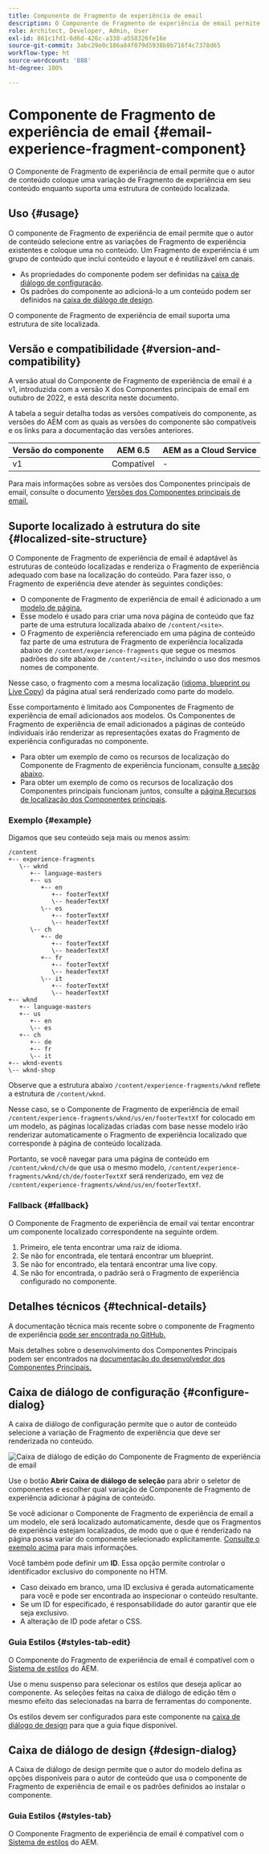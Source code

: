 ```yaml
---
title: Componente de Fragmento de experiência de email
description: O Componente de Fragmento de experiência de email permite que o autor de conteúdo coloque uma variação de Fragmento de experiência em seu conteúdo enquanto suporta uma estrutura de conteúdo localizada.
role: Architect, Developer, Admin, User
exl-id: 861c1fd1-6d6d-426c-a338-a558326fe16e
source-git-commit: 3abc29e0c186a84f079d5938b8b716f4c7378d65
workflow-type: ht
source-wordcount: '888'
ht-degree: 100%

---
```



# Componente de Fragmento de experiência de email {#email-experience-fragment-component}

O Componente de Fragmento de experiência de email permite que o autor de conteúdo coloque uma variação de Fragmento de experiência em seu conteúdo enquanto suporta uma estrutura de conteúdo localizada.

## Uso {#usage}

O componente de Fragmento de experiência de email permite que o autor de conteúdo selecione entre as variações de Fragmento de experiência existentes e coloque uma no conteúdo. Um Fragmento de experiência é um grupo de conteúdo que inclui conteúdo e layout e é reutilizável em canais.

* As propriedades do componente podem ser definidas na [caixa de diálogo de configuração](#configure-dialog).
* Os padrões do componente ao adicioná-lo a um conteúdo podem ser definidos na [caixa de diálogo de design](#design-dialog).

O componente de Fragmento de experiência de email suporta uma estrutura de site localizada.

## Versão e compatibilidade {#version-and-compatibility}

A versão atual do Componente de Fragmento de experiência de email é a v1, introduzida com a versão X dos Componentes principais de email em outubro de 2022, e está descrita neste documento.

A tabela a seguir detalha todas as versões compatíveis do componente, as versões do AEM com as quais as versões do componente são compatíveis e os links para a documentação das versões anteriores.

| Versão do componente | AEM 6.5 | AEM as a Cloud Service |
|---|---|---|
| v1 | Compatível  | - |

Para mais informações sobre as versões dos Componentes principais de email, consulte o documento [Versões dos Componentes principais de email.](/help/email/versions.md)

## Suporte localizado à estrutura do site {#localized-site-structure}

O Componente de Fragmento de experiência de email é adaptável às estruturas de conteúdo localizadas e renderiza o Fragmento de experiência adequado com base na localização do conteúdo. Para fazer isso, o Fragmento de experiência deve atender às seguintes condições:

* O componente de Fragmento de experiência de email é adicionado a um [modelo de página.](https://experienceleague.adobe.com/docs/experience-manager-cloud-service/content/sites/authoring/features/templates.html?lang=pt-BR)
* Esse modelo é usado para criar uma nova página de conteúdo que faz parte de uma estrutura localizada abaixo de `/content/<site>`.
* O Fragmento de experiência referenciado em uma página de conteúdo faz parte de uma estrutura de Fragmento de experiência localizada abaixo de `/content/experience-fragments` que segue os mesmos padrões do site abaixo de `/content/<site>`, incluindo o uso dos mesmos nomes de componente.

Nesse caso, o fragmento com a mesma localização ([idioma, blueprint ou Live Copy](https://experienceleague.adobe.com/docs/experience-manager-cloud-service/content/sites/administering/reusing-content/msm-and-translation.html?lang=pt-BR)) da página atual será renderizado como parte do modelo.

Esse comportamento é limitado aos Componentes de Fragmento de experiência de email adicionados aos modelos. Os Componentes de Fragmento de experiência de email adicionados a páginas de conteúdo individuais irão renderizar as representações exatas do Fragmento de experiência configuradas no componente.

* Para obter um exemplo de como os recursos de localização do Componente de Fragmento de experiência funcionam, consulte [a seção abaixo](#example).
* Para obter um exemplo de como os recursos de localização dos Componentes principais funcionam juntos, consulte a [página Recursos de localização dos Componentes principais](/help/get-started/localization.md).

### Exemplo {#example}

Digamos que seu conteúdo seja mais ou menos assim:

```
/content
+-- experience-fragments
   \-- wknd
      +-- language-masters
      +-- us
         +-- en
            +-- footerTextXf
            \-- headerTextXf
         \-- es
            +-- footerTextXf
            \-- headerTextXf
      \-- ch
         +-- de
            +-- footerTextXf
            \-- headerTextXf
         +-- fr
            +-- footerTextXf
            \-- headerTextXf
         \-- it
            +-- footerTextXf
            \-- headerTextXf
+-- wknd
   +-- language-masters
   +-- us
      +-- en
      \-- es
   +-- ch
      +-- de
      +-- fr
      \-- it
+-- wknd-events
\-- wknd-shop
```

Observe que a estrutura abaixo `/content/experience-fragments/wknd` reflete a estrutura de `/content/wknd`.

Nesse caso, se o Componente de Fragmento de experiência de email `/content/experience-fragments/wknd/us/en/footerTextXf` for colocado em um modelo, as páginas localizadas criadas com base nesse modelo irão renderizar automaticamente o Fragmento de experiência localizado que corresponde à página de conteúdo localizada.

Portanto, se você navegar para uma página de conteúdo em `/content/wknd/ch/de` que usa o mesmo modelo, `/content/experience-fragments/wknd/ch/de/footerTextXf` será renderizado, em vez de `/content/experience-fragments/wknd/us/en/footerTextXf`.

### Fallback {#fallback}

O Componente de Fragmento de experiência de email vai tentar encontrar um componente localizado correspondente na seguinte ordem.

1. Primeiro, ele tenta encontrar uma raiz de idioma.
1. Se não for encontrada, ele tentará encontrar um blueprint.
1. Se não for encontrado, ela tentará encontrar uma live copy.
1. Se não for encontrada, o padrão será o Fragmento de experiência configurado no componente.

## Detalhes técnicos {#technical-details}

A documentação técnica mais recente sobre o componente de Fragmento de experiência [pode ser encontrada no GitHub.](https://adobe.com/go/aem_cmp_email_tech_xf_v1)

Mais detalhes sobre o desenvolvimento dos Componentes Principais podem ser encontrados na [documentação do desenvolvedor dos Componentes Principais.](/help/developing/overview.md)

## Caixa de diálogo de configuração {#configure-dialog}

A caixa de diálogo de configuração permite que o autor de conteúdo selecione a variação de Fragmento de experiência que deve ser renderizada no conteúdo.

![Caixa de diálogo de edição do Componente de Fragmento de experiência de email](/help/email/assets/email-experience-fragment-edit.png)

Use o botão **Abrir Caixa de diálogo de seleção** para abrir o seletor de componentes e escolher qual variação de Componente de Fragmento de experiência adicionar à página de conteúdo.

Se você adicionar o Componente de Fragmento de experiência de email a um modelo, ele será localizado automaticamente, desde que os Fragmentos de experiência estejam localizados, de modo que o que é renderizado na página possa variar do componente selecionado explicitamente. [Consulte o exemplo acima](#example) para mais informações.

Você também pode definir um **ID**. Essa opção permite controlar o identificador exclusivo do componente no HTM.

* Caso deixado em branco, uma ID exclusiva é gerada automaticamente para você e pode ser encontrada ao inspecionar o conteúdo resultante.
* Se um ID for especificado, é responsabilidade do autor garantir que ele seja exclusivo.
* A alteração de ID pode afetar o CSS.

### Guia Estilos {#styles-tab-edit}

O Componente do Fragmento de experiência de email é compatível com o [Sistema de estilos](/help/get-started/authoring.md#component-styling) do AEM.

Use o menu suspenso para selecionar os estilos que deseja aplicar ao componente. As seleções feitas na caixa de diálogo de edição têm o mesmo efeito das selecionadas na barra de ferramentas do componente.

Os estilos devem ser configurados para este componente na [caixa de diálogo de design](#design-dialog) para que a guia fique disponível.

## Caixa de diálogo de design {#design-dialog}

A Caixa de diálogo de design permite que o autor do modelo defina as opções disponíveis para o autor de conteúdo que usa o componente de Fragmento de experiência de email e os padrões definidos ao instalar o componente.

### Guia Estilos {#styles-tab}

O Componente Fragmento de experiência de email é compatível com o [Sistema de estilos](/help/get-started/authoring.md#component-styling) do AEM.

